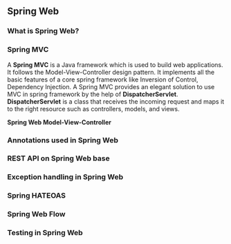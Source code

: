 ## Spring Web

### What is Spring Web?

### Spring MVC
A **Spring MVC** is a Java framework which is used to build web applications. It follows the Model-View-Controller design pattern. 
It implements all the basic features of a core spring framework like Inversion of Control, Dependency Injection.
A Spring MVC provides an elegant solution to use MVC in spring framework by the help of **DispatcherServlet**.<br>
**DispatcherServlet** is a class that receives the incoming request and maps it to the right resource such as controllers, models, and views.

**Spring Web Model-View-Controller**

### Annotations used in Spring Web

### REST API on Spring Web base

### Exception handling in Spring Web

### Spring HATEOAS

### Spring Web Flow

### Testing in Spring Web
